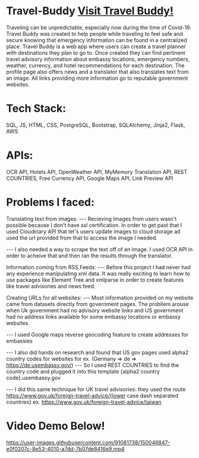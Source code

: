 # Travel-Buddy [Visit Travel Buddy!](http://www.travelbuddy.top)

Traveling can be unpredictable, especially now during the time of Covid-19.  
Travel Buddy was created to help people while traveling to feel safe and secure knowing that emergency information can be found in a centralized place.
Travel Buddy is a web app where users can create a travel planner with destinations they plan to go to.
Once created they can find pertinent travel advisory information about embassy locations, emergency numbers, weather, currency, and hotel recommendations for each destination. 
The profile page also offers news and a translator that also translates text from an image. All links providing more information go to reputable government websites.


# Tech Stack: 
SQL, JS, HTML, CSS, PostgreSQL, Bootstrap, SQLAlchemy, Jinja2, Flask, AWS

# APIs:
OCR API, Hotels API,  OpenWeather API,  MyMemory Translation API,  REST COUNTRIES,  Free Currency API,  Google Maps API,  Link Preview API


# Problems I faced:

Translating text from images:
--- Recieving Images from users wasn't possible because I don't have ssl certification. In order to get past that I used Cloudinary API that let's users update images
    to cloud storage ad used the url provided from that to access the image I needed.

--- I also needed a way to scrape the text off of an image. I used OCR API in order to acheive that and then ran the results through the translator.

Information coming from RSS Feeds:
--- Before this project I had never had any experience manipulating xml data. It was really exciting to learn how to use packages like Element Tree and xmlparse 
    in order to create features like travel advisories and news feed.

Creating URLs for all websites:
--- Most information provided on my website came from datasets directly from government pages. The probllem arouse when Uk government had no advisory website links and 
    US government had no address links available for some embassy locations or embassy websites. 
    
--- I used Google maps reverse geocoding feature to create addresses for embassies

--- I also did hands on research and found that US gov pages used alpha2 country codes for websites for ex. (Germany => de => https://de.usembassy.gov/)
--- So I used REST COUNTRIES to find the country code and plugged it into this template {alpha2 country code}.usembassy.gov

--- I did this same technique for UK travel advisories: they used the route https://www.gov.uk/foreign-travel-advice/{lower case dash separated countries}
ex. https://www.gov.uk/foreign-travel-advice/taiwan
    
    

# Video Demo Below!

https://user-images.githubusercontent.com/91081738/150046847-e0f0207c-8e53-4010-a7dd-7b07de8416e9.mp4


